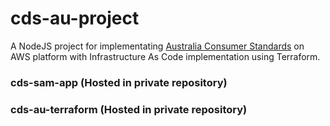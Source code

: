 # cds-au-project

A NodeJS project for implementating [Australia Consumer Standards](https://consumerdatastandards.org.au/
) on AWS platform with Infrastructure As Code implementation using Terraform.

### cds-sam-app (Hosted in private repository)



### cds-au-terraform  (Hosted in private repository)


